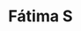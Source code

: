 ---
title: Fátima S
date: 
draft: false

# descripcion
description : Argo colgante de plata

materials: Plata 925

color: Plateado

dimensions: 1cm x 1,3cm

code: 01-01-0315

type: "Aros"

categories: []

price: $1.640,00

price_eftvo: $1.395,00

# Images
# first image will be shown in the product page
images:
  # - image: "images/path_to_image"
  # La ubicacion de las imagenes es imagenes/Aros/Aros.Colgantes/01-01-0315-fatima-s
  - image: "./images/aros/colgantes/01-01-0315-mano-de-fatima-chica_a.JPG"
  - image: "./images/aros/colgantes/01-01-0315-mano-de-fatima-chica_b.JPG"
---